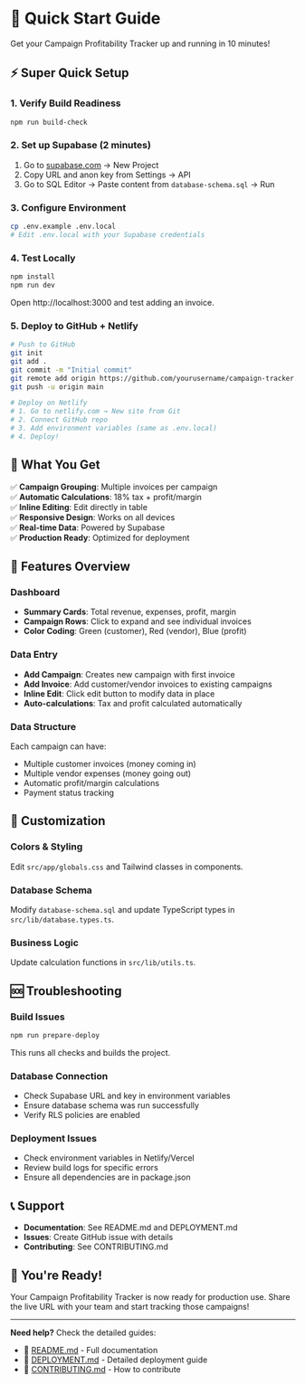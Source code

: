 # 🚀 Quick Start Guide

Get your Campaign Profitability Tracker up and running in 10 minutes!

## ⚡ Super Quick Setup

### 1. Verify Build Readiness
```bash
npm run build-check
```

### 2. Set up Supabase (2 minutes)
1. Go to [supabase.com](https://supabase.com) → New Project
2. Copy URL and anon key from Settings → API
3. Go to SQL Editor → Paste content from `database-schema.sql` → Run

### 3. Configure Environment
```bash
cp .env.example .env.local
# Edit .env.local with your Supabase credentials
```

### 4. Test Locally
```bash
npm install
npm run dev
```
Open http://localhost:3000 and test adding an invoice.

### 5. Deploy to GitHub + Netlify
```bash
# Push to GitHub
git init
git add .
git commit -m "Initial commit"
git remote add origin https://github.com/yourusername/campaign-tracker.git
git push -u origin main

# Deploy on Netlify
# 1. Go to netlify.com → New site from Git
# 2. Connect GitHub repo
# 3. Add environment variables (same as .env.local)
# 4. Deploy!
```

## 🎯 What You Get

✅ **Campaign Grouping**: Multiple invoices per campaign  
✅ **Automatic Calculations**: 18% tax + profit/margin  
✅ **Inline Editing**: Edit directly in table  
✅ **Responsive Design**: Works on all devices  
✅ **Real-time Data**: Powered by Supabase  
✅ **Production Ready**: Optimized for deployment  

## 📱 Features Overview

### Dashboard
- **Summary Cards**: Total revenue, expenses, profit, margin
- **Campaign Rows**: Click to expand and see individual invoices
- **Color Coding**: Green (customer), Red (vendor), Blue (profit)

### Data Entry
- **Add Campaign**: Creates new campaign with first invoice
- **Add Invoice**: Add customer/vendor invoices to existing campaigns
- **Inline Edit**: Click edit button to modify data in place
- **Auto-calculations**: Tax and profit calculated automatically

### Data Structure
Each campaign can have:
- Multiple customer invoices (money coming in)
- Multiple vendor expenses (money going out)
- Automatic profit/margin calculations
- Payment status tracking

## 🔧 Customization

### Colors & Styling
Edit `src/app/globals.css` and Tailwind classes in components.

### Database Schema
Modify `database-schema.sql` and update TypeScript types in `src/lib/database.types.ts`.

### Business Logic
Update calculation functions in `src/lib/utils.ts`.

## 🆘 Troubleshooting

### Build Issues
```bash
npm run prepare-deploy
```
This runs all checks and builds the project.

### Database Connection
- Check Supabase URL and key in environment variables
- Ensure database schema was run successfully
- Verify RLS policies are enabled

### Deployment Issues
- Check environment variables in Netlify/Vercel
- Review build logs for specific errors
- Ensure all dependencies are in package.json

## 📞 Support

- **Documentation**: See README.md and DEPLOYMENT.md
- **Issues**: Create GitHub issue with details
- **Contributing**: See CONTRIBUTING.md

## 🎉 You're Ready!

Your Campaign Profitability Tracker is now ready for production use. Share the live URL with your team and start tracking those campaigns!

---

**Need help?** Check the detailed guides:
- 📖 [README.md](README.md) - Full documentation
- 🚀 [DEPLOYMENT.md](DEPLOYMENT.md) - Detailed deployment guide
- 🤝 [CONTRIBUTING.md](CONTRIBUTING.md) - How to contribute
